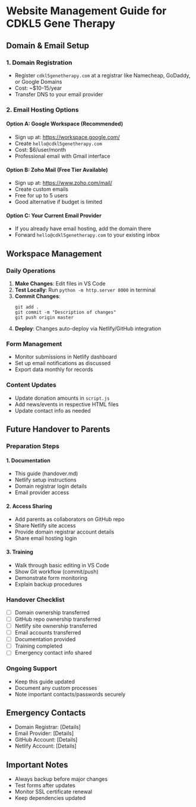# Website Management Guide for CDKL5 Gene Therapy

## Domain & Email Setup

### 1. Domain Registration
- Register `cdkl5genetherapy.com` at a registrar like Namecheap, GoDaddy, or Google Domains
- Cost: ~$10-15/year
- Transfer DNS to your email provider

### 2. Email Hosting Options

#### Option A: Google Workspace (Recommended)
- Sign up at: https://workspace.google.com/
- Create `hello@cdkl5genetherapy.com`
- Cost: $6/user/month
- Professional email with Gmail interface

#### Option B: Zoho Mail (Free Tier Available)
- Sign up at: https://www.zoho.com/mail/
- Create custom emails
- Free for up to 5 users
- Good alternative if budget is limited

#### Option C: Your Current Email Provider
- If you already have email hosting, add the domain there
- Forward `hello@cdkl5genetherapy.com` to your existing inbox

## Workspace Management

### Daily Operations
1. **Make Changes**: Edit files in VS Code
2. **Test Locally**: Run `python -m http.server 8000` in terminal
3. **Commit Changes**: 
   ```
   git add .
   git commit -m "Description of changes"
   git push origin master
   ```
4. **Deploy**: Changes auto-deploy via Netlify/GitHub integration

### Form Management
- Monitor submissions in Netlify dashboard
- Set up email notifications as discussed
- Export data monthly for records

### Content Updates
- Update donation amounts in `script.js`
- Add news/events in respective HTML files
- Update contact info as needed

## Future Handover to Parents

### Preparation Steps

#### 1. Documentation
- This guide (handover.md)
- Netlify setup instructions
- Domain registrar login details
- Email provider access

#### 2. Access Sharing
- Add parents as collaborators on GitHub repo
- Share Netlify site access
- Provide domain registrar account details
- Share email hosting login

#### 3. Training
- Walk through basic editing in VS Code
- Show Git workflow (commit/push)
- Demonstrate form monitoring
- Explain backup procedures

### Handover Checklist
- [ ] Domain ownership transferred
- [ ] GitHub repo ownership transferred
- [ ] Netlify site ownership transferred
- [ ] Email accounts transferred
- [ ] Documentation provided
- [ ] Training completed
- [ ] Emergency contact info shared

### Ongoing Support
- Keep this guide updated
- Document any custom processes
- Note important contacts/passwords securely

## Emergency Contacts
- Domain Registrar: [Details]
- Email Provider: [Details]
- GitHub Account: [Details]
- Netlify Account: [Details]

## Important Notes
- Always backup before major changes
- Test forms after updates
- Monitor SSL certificate renewal
- Keep dependencies updated